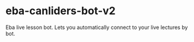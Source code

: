 # eba-canliders-bot-v2
Eba live lesson bot. Lets you automatically connect to your live lectures by bot.
